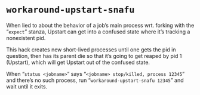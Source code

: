 # `workaround-upstart-snafu`

When lied to about the behavior of a job’s main process wrt. forking with the
“`expect`” stanza, Upstart can get into a confused state where it’s tracking a
nonexistent pid.

This hack creates new short-lived processes until one gets the pid in question,
then has its parent die so that it’s going to get reaped by pid 1 (Upstart),
which will get Upstart out of the confused state.

When “`status <jobname>`” says “`<jobname> stop/killed, process 12345`” and
there’s no such process, run “`workaround-upstart-snafu 12345`” and wait until
it exits.
